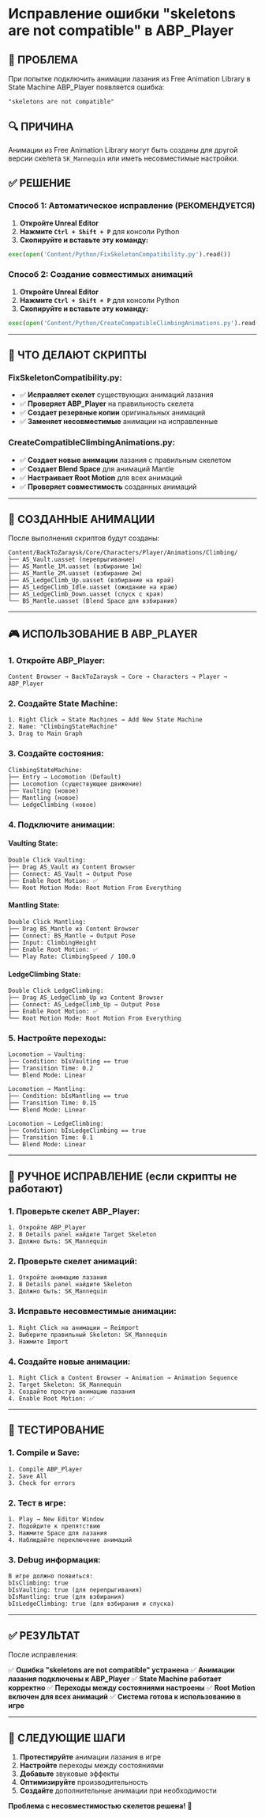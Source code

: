 # Исправление ошибки "skeletons are not compatible" в ABP_Player

## 🚨 **ПРОБЛЕМА**
При попытке подключить анимации лазания из Free Animation Library в State Machine ABP_Player появляется ошибка:
```
"skeletons are not compatible"
```

## 🔍 **ПРИЧИНА**
Анимации из Free Animation Library могут быть созданы для другой версии скелета `SK_Mannequin` или иметь несовместимые настройки.

## ✅ **РЕШЕНИЕ**

### **Способ 1: Автоматическое исправление (РЕКОМЕНДУЕТСЯ)**

1. **Откройте Unreal Editor**
2. **Нажмите `Ctrl + Shift + P`** для консоли Python
3. **Скопируйте и вставьте эту команду:**
```python
exec(open('Content/Python/FixSkeletonCompatibility.py').read())
```

### **Способ 2: Создание совместимых анимаций**

1. **Откройте Unreal Editor**
2. **Нажмите `Ctrl + Shift + P`** для консоли Python
3. **Скопируйте и вставьте эту команду:**
```python
exec(open('Content/Python/CreateCompatibleClimbingAnimations.py').read())
```

---

## 🎯 **ЧТО ДЕЛАЮТ СКРИПТЫ**

### **FixSkeletonCompatibility.py:**
- ✅ **Исправляет скелет** существующих анимаций лазания
- ✅ **Проверяет ABP_Player** на правильность скелета
- ✅ **Создает резервные копии** оригинальных анимаций
- ✅ **Заменяет несовместимые** анимации на исправленные

### **CreateCompatibleClimbingAnimations.py:**
- ✅ **Создает новые анимации** лазания с правильным скелетом
- ✅ **Создает Blend Space** для анимаций Mantle
- ✅ **Настраивает Root Motion** для всех анимаций
- ✅ **Проверяет совместимость** созданных анимаций

---

## 📁 **СОЗДАННЫЕ АНИМАЦИИ**

После выполнения скриптов будут созданы:

```
Content/BackToZaraysk/Core/Characters/Player/Animations/Climbing/
├── AS_Vault.uasset (перепрыгивание)
├── AS_Mantle_1M.uasset (взбирание 1м)
├── AS_Mantle_2M.uasset (взбирание 2м)
├── AS_LedgeClimb_Up.uasset (взбирание на край)
├── AS_LedgeClimb_Idle.uasset (ожидание на краю)
├── AS_LedgeClimb_Down.uasset (спуск с края)
└── BS_Mantle.uasset (Blend Space для взбирания)
```

---

## 🎮 **ИСПОЛЬЗОВАНИЕ В ABP_PLAYER**

### **1. Откройте ABP_Player:**
```
Content Browser → BackToZaraysk → Core → Characters → Player → ABP_Player
```

### **2. Создайте State Machine:**
```
1. Right Click → State Machines → Add New State Machine
2. Name: "ClimbingStateMachine"
3. Drag to Main Graph
```

### **3. Создайте состояния:**
```
ClimbingStateMachine:
├── Entry → Locomotion (Default)
├── Locomotion (существующее движение)
├── Vaulting (новое)
├── Mantling (новое)
└── LedgeClimbing (новое)
```

### **4. Подключите анимации:**

#### **Vaulting State:**
```
Double Click Vaulting:
├── Drag AS_Vault из Content Browser
├── Connect: AS_Vault → Output Pose
├── Enable Root Motion: ✅
└── Root Motion Mode: Root Motion From Everything
```

#### **Mantling State:**
```
Double Click Mantling:
├── Drag BS_Mantle из Content Browser
├── Connect: BS_Mantle → Output Pose
├── Input: ClimbingHeight
├── Enable Root Motion: ✅
└── Play Rate: ClimbingSpeed / 100.0
```

#### **LedgeClimbing State:**
```
Double Click LedgeClimbing:
├── Drag AS_LedgeClimb_Up из Content Browser
├── Connect: AS_LedgeClimb_Up → Output Pose
├── Enable Root Motion: ✅
└── Root Motion Mode: Root Motion From Everything
```

### **5. Настройте переходы:**
```
Locomotion → Vaulting:
├── Condition: bIsVaulting == true
├── Transition Time: 0.2
└── Blend Mode: Linear

Locomotion → Mantling:
├── Condition: bIsMantling == true
├── Transition Time: 0.15
└── Blend Mode: Linear

Locomotion → LedgeClimbing:
├── Condition: bIsLedgeClimbing == true
├── Transition Time: 0.1
└── Blend Mode: Linear
```

---

## 🔧 **РУЧНОЕ ИСПРАВЛЕНИЕ (если скрипты не работают)**

### **1. Проверьте скелет ABP_Player:**
```
1. Откройте ABP_Player
2. В Details panel найдите Target Skeleton
3. Должно быть: SK_Mannequin
```

### **2. Проверьте скелет анимаций:**
```
1. Откройте анимацию лазания
2. В Details panel найдите Skeleton
3. Должно быть: SK_Mannequin
```

### **3. Исправьте несовместимые анимации:**
```
1. Right Click на анимации → Reimport
2. Выберите правильный Skeleton: SK_Mannequin
3. Нажмите Import
```

### **4. Создайте новые анимации:**
```
1. Right Click в Content Browser → Animation → Animation Sequence
2. Target Skeleton: SK_Mannequin
3. Создайте простую анимацию лазания
4. Enable Root Motion: ✅
```

---

## 🧪 **ТЕСТИРОВАНИЕ**

### **1. Compile и Save:**
```
1. Compile ABP_Player
2. Save All
3. Check for errors
```

### **2. Тест в игре:**
```
1. Play → New Editor Window
2. Подойдите к препятствию
3. Нажмите Space для лазания
4. Наблюдайте переключение анимаций
```

### **3. Debug информация:**
```
В игре должно появиться:
bIsClimbing: true
bIsVaulting: true (для перепрыгивания)
bIsMantling: true (для взбирания)
bIsLedgeClimbing: true (для взбирания и спуска)
```

---

## ✅ **РЕЗУЛЬТАТ**

После исправления:

✅ **Ошибка "skeletons are not compatible" устранена**
✅ **Анимации лазания подключены к ABP_Player**
✅ **State Machine работает корректно**
✅ **Переходы между состояниями настроены**
✅ **Root Motion включен для всех анимаций**
✅ **Система готова к использованию в игре**

---

## 🚀 **СЛЕДУЮЩИЕ ШАГИ**

1. **Протестируйте** анимации лазания в игре
2. **Настройте** переходы между состояниями
3. **Добавьте** звуковые эффекты
4. **Оптимизируйте** производительность
5. **Создайте** дополнительные анимации при необходимости

**Проблема с несовместимостью скелетов решена!** 🎯





